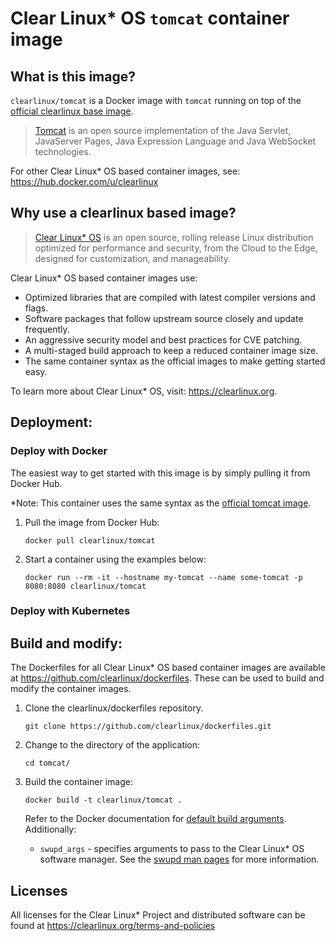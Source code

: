 # Clear Linux* OS `tomcat` container image

<!-- Required -->
## What is this image?

`clearlinux/tomcat` is a Docker image with `tomcat` running on top of the
[official clearlinux base image](https://hub.docker.com/_/clearlinux). 

<!-- application introduction -->
> [Tomcat](http://tomcat.apache.org/) is an open source implementation of the Java Servlet, 
> JavaServer Pages, Java Expression Language and Java WebSocket technologies. 

For other Clear Linux* OS
based container images, see: https://hub.docker.com/u/clearlinux

## Why use a clearlinux based image?

<!-- CL introduction -->
> [Clear Linux* OS](https://clearlinux.org/) is an open source, rolling release
> Linux distribution optimized for performance and security, from the Cloud to
> the Edge, designed for customization, and manageability.

Clear Linux* OS based container images use:
* Optimized libraries that are compiled with latest compiler versions and
  flags.
* Software packages that follow upstream source closely and update frequently.
* An aggressive security model and best practices for CVE patching.
* A multi-staged build approach to keep a reduced container image size.
* The same container syntax as the official images to make getting started
  easy. 

To learn more about Clear Linux* OS, visit: https://clearlinux.org.

<!-- Required -->
## Deployment:

### Deploy with Docker
The easiest way to get started with this image is by simply pulling it from
Docker Hub. 

*Note: This container uses the same syntax as the [official tomcat image](https://hub.docker.com/_/tomcat).


1. Pull the image from Docker Hub: 
    ```
    docker pull clearlinux/tomcat
    ```

2. Start a container using the examples below:

    ```
    docker run --rm -it --hostname my-tomcat --name some-tomcat -p 8080:8080 clearlinux/tomcat
    ```
    
<!-- Optional -->
### Deploy with Kubernetes

<!-- Required -->
## Build and modify:

The Dockerfiles for all Clear Linux* OS based container images are available at
https://github.com/clearlinux/dockerfiles. These can be used to build and
modify the container images.

1. Clone the clearlinux/dockerfiles repository.
    ```
    git clone https://github.com/clearlinux/dockerfiles.git
    ```

2. Change to the directory of the application:
    ```
    cd tomcat/
    ```

3. Build the container image:
    ```
    docker build -t clearlinux/tomcat .
    ```

   Refer to the Docker documentation for [default build arguments](https://docs.docker.com/engine/reference/builder/#arg).
   Additionally:
   
   - `swupd_args` - specifies arguments to pass to the Clear Linux* OS software
     manager. See the [swupd man pages](https://github.com/clearlinux/swupd-client/blob/master/docs/swupd.1.rst#options)
     for more information.

<!-- Required -->
## Licenses

All licenses for the Clear Linux* Project and distributed software can be found
at https://clearlinux.org/terms-and-policies
